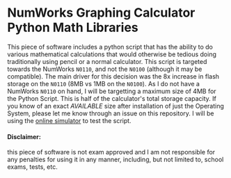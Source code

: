 # NumWorks Graphing Calculator Python Math Libraries
This piece of software includes a python script that has the ability to do various mathematical calculations that would otherwise be tedious doing traditionally using pencil or a normal calculator. This script is targeted towards the NumWorks ```N0110```, and not the ```N0100``` (although it may be compatible). The main driver for this decision was the 8x increase in flash storage on the ```N0110``` (8MB vs 1MB on the ```N0100```). As I do not have a NumWorks ```N0110``` on hand, I will be targetting a maximum size of 4MB for the Python Script. This is half of the calculator's total storage capacity. If you know of an exact *AVAILABLE* size after installation of just the Operating System, please let me know through an issue on this repository. I will be using the [online simulator](https://www.numworks.com/simulator/) to test the script.

#### Disclaimer:
this piece of software is not exam approved and I am not responsible for any penalties for using it in any manner, including, but not limited to, school exams, tests, etc.
